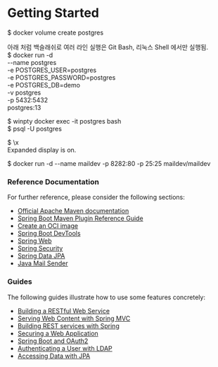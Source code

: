 # Getting Started

$ docker volume create postgres  

아래 처럼 백슬래쉬로 여러 라인 실행은 Git Bash, 리눅스 Shell 에서만 실행됨.  
$ docker run -d \
--name postgres \
-e POSTGRES_USER=postgres \
-e POSTGRES_PASSWORD=postgres \
-e POSTGRES_DB=demo \
-v postgres \
-p 5432:5432 \
postgres:13

$ winpty docker exec -it postgres bash  
$ psql -U postgres

$ \x  
Expanded display is on.

$ docker run -d --name maildev -p 8282:80 -p 25:25 maildev/maildev

### Reference Documentation

For further reference, please consider the following sections:

* [Official Apache Maven documentation](https://maven.apache.org/guides/index.html)
* [Spring Boot Maven Plugin Reference Guide](https://docs.spring.io/spring-boot/docs/2.5.4/maven-plugin/reference/html/)
* [Create an OCI image](https://docs.spring.io/spring-boot/docs/2.5.4/maven-plugin/reference/html/#build-image)
* [Spring Boot DevTools](https://docs.spring.io/spring-boot/docs/2.5.4/reference/htmlsingle/#using-boot-devtools)
* [Spring Web](https://docs.spring.io/spring-boot/docs/2.5.4/reference/htmlsingle/#boot-features-developing-web-applications)
* [Spring Security](https://docs.spring.io/spring-boot/docs/2.5.4/reference/htmlsingle/#boot-features-security)
* [Spring Data JPA](https://docs.spring.io/spring-boot/docs/2.5.4/reference/htmlsingle/#boot-features-jpa-and-spring-data)
* [Java Mail Sender](https://docs.spring.io/spring-boot/docs/2.5.4/reference/htmlsingle/#boot-features-email)

### Guides

The following guides illustrate how to use some features concretely:

* [Building a RESTful Web Service](https://spring.io/guides/gs/rest-service/)
* [Serving Web Content with Spring MVC](https://spring.io/guides/gs/serving-web-content/)
* [Building REST services with Spring](https://spring.io/guides/tutorials/bookmarks/)
* [Securing a Web Application](https://spring.io/guides/gs/securing-web/)
* [Spring Boot and OAuth2](https://spring.io/guides/tutorials/spring-boot-oauth2/)
* [Authenticating a User with LDAP](https://spring.io/guides/gs/authenticating-ldap/)
* [Accessing Data with JPA](https://spring.io/guides/gs/accessing-data-jpa/)

